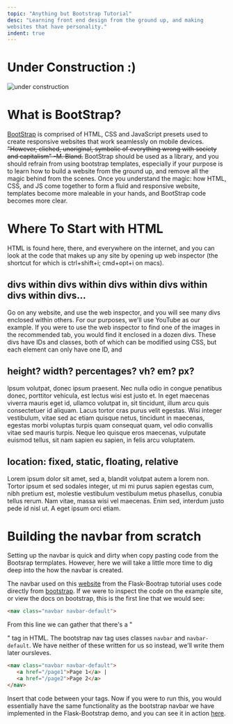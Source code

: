 ```yaml
---
topic: "Anything but Bootstrap Tutorial"
desc: "Learning front end design from the ground up, and making
websites that have personality."
indent: true
---
```


<!--- css written in the file cuz im a bad programmer --->
<style>
   p{
      max-width: 800px; 
   }

   .highlighter-rouge{
      background-color: lightgray;
   }
</style>


# Under Construction :)
![under construction](http://www.animatedgif.net/underconstruction/5consbar2_e0.gif)

# What is BootStrap?

   [BootStrap](http://getbootstrap.com) is comprised of HTML, CSS
   and JavaScript presets used to create responsive websites that work
   seamlessly on mobile devices. ~~"However, cliched, unoriginal, symbolic
   of everything wrong with society and capitalism" -M. Bland.~~ BootStrap
   should be used as a library, and you should refrain from using bootstrap
   templates, especially if your purpose is to learn how to build a website from
   the ground up, and remove all the magic behind from the scenes. Once you
   understand the magic: how HTML, CSS, and JS come together to form a fluid and
   responsive website, templates become more maleable in your hands, and
   BootStrap code becomes more clear.  

# Where To Start with HTML
   HTML is found here, there, and everywhere on the internet, and you can look
   at the code that makes up any site by opening up web inspector (the shortcut
         for which is ctrl+shift+i; cmd+opt+i on macs). 


## divs within divs within divs within divs within divs within divs...
   Go on any website, and use the web inspector, and you will see many divs
   enclosed within others. For our purposes, we'll use YouTube as our example.
   If you were to use the web inspector to find one of the images in the
   recommended tab, you would find it enclosed in a dozen divs. These divs have
   IDs and classes, both of which can be modified using CSS, but each element
   can only have one ID, and 


## height? width? percentages? vh? em? px? 
Ipsum volutpat, donec ipsum praesent. Nec nulla odio in congue penatibus donec,
porttitor vehicula, est lectus wisi est justo et. In eget maecenas viverra
mauris eget id, ullamco volutpat in, sit tincidunt, illum arcu quis
consectetuer id aliquam. Lacus tortor cras purus velit egestas. Wisi
integer vestibulum, vitae sed ac etiam quisque netus, tincidunt in
maecenas, egestas morbi voluptas turpis quam consequat quam, vel odio
convallis vitae sed mauris turpis. Neque leo quisque eros maecenas,
vulputate euismod tellus, sit nam sapien eu sapien, in felis arcu
voluptatem.



## location: fixed, static, floating, relative
Lorem ipsum dolor sit amet, sed a, blandit volutpat autem a lorem non. Tortor
ipsum et sed sodales integer, ut mi mi purus sapien egestas cum, nibh pretium
est, molestie vestibulum vestibulum metus phasellus, conubia tellus rerum. Nam
vitae, massa wisi vel maecenas. Enim sed, interdum justo pede id nisl ut. A eget
ipsum orci etiam.



# Building the navbar from scratch
Setting up the navbar is quick and dirty when copy pasting code from the
Bootsrap termplates. However, here we will take a little more time to dig deep
into the how the navbar is created. 

The navbar used on this
[website](http://webapps-flask-bootstrap-demo.herokuapp.com) from the
Flask-Bootrap tutorial uses code directly from
[bootstrap](http://getbootstrap.com/components/#navbar). If we were to inspect
the code on the example site, or view the docs on bootstrap, this is the first
line that we would see:

```html
<nav class="navbar navbar-default">
```

From this line we can gather that there's a "<nav>" tag in HTML. The bootstrap
nav tag uses classes `navbar` and `navbar-default`. We have neither of these
written for us so instead, we'll write them later oursleves. 

```html
<nav class="navbar navbar-default">
   <a href="/page1">Page 1</a> |
   <a href="/page2">Page 2</a> 
</nav> 
```

Insert that code between your <body> tags. Now if you were to run this, you
would essentially have the same functionality as the bootstrap navbar we have
implemented in the Flask-Bootstrap demo, and you can see it in action
[here](https://basic-navbar.herokuapp.com).

<!--- happy comments for myself 


--->
